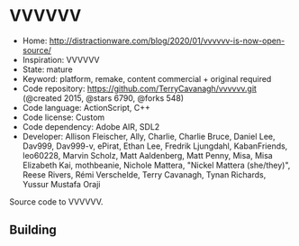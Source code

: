 # VVVVVV

- Home: http://distractionware.com/blog/2020/01/vvvvvv-is-now-open-source/
- Inspiration: VVVVVV
- State: mature
- Keyword: platform, remake, content commercial + original required
- Code repository: https://github.com/TerryCavanagh/vvvvvv.git (@created 2015, @stars 6790, @forks 548)
- Code language: ActionScript, C++
- Code license: Custom
- Code dependency: Adobe AIR, SDL2
- Developer: Allison Fleischer, Ally, Charlie, Charlie Bruce, Daniel Lee, Dav999, Dav999-v, ePirat, Ethan Lee, Fredrik Ljungdahl, KabanFriends, leo60228, Marvin Scholz, Matt Aaldenberg, Matt Penny, Misa, Misa Elizabeth Kai, mothbeanie, Nichole Mattera, "Nickel Mattera (she/they)", Reese Rivers, Rémi Verschelde, Terry Cavanagh, Tynan Richards, Yussur Mustafa Oraji

Source code to VVVVVV.

## Building

